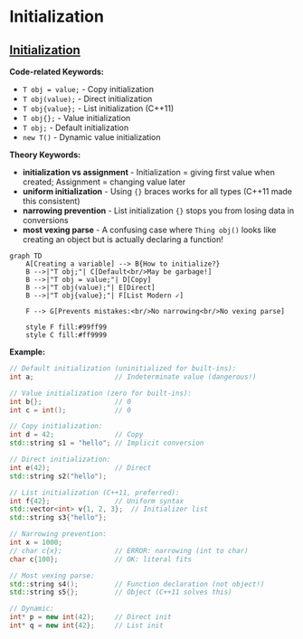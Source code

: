 # Initialization

## [Initialization](https://en.cppreference.com/w/cpp/language/initialization.html)

**Code-related Keywords:**
- `T obj = value;` - Copy initialization
- `T obj(value);` - Direct initialization
- `T obj{value};` - List initialization (C++11)
- `T obj{};` - Value initialization
- `T obj;` - Default initialization
- `new T()` - Dynamic value initialization

**Theory Keywords:**
- **initialization vs assignment** - Initialization = giving first value when created; Assignment = changing value later
- **uniform initialization** - Using `{}` braces works for all types (C++11 made this consistent)
- **narrowing prevention** - List initialization `{}` stops you from losing data in conversions
- **most vexing parse** - A confusing case where `Thing obj()` looks like creating an object but is actually declaring a function!

```mermaid
graph TD
    A[Creating a variable] --> B{How to initialize?}
    B -->|"T obj;"| C[Default<br/>May be garbage!]
    B -->|"T obj = value;"| D[Copy]
    B -->|"T obj(value);"| E[Direct]
    B -->|"T obj{value};"| F[List Modern ✓]
    
    F --> G[Prevents mistakes:<br/>No narrowing<br/>No vexing parse]
    
    style F fill:#99ff99
    style C fill:#ff9999
```

**Example:**
```cpp
// Default initialization (uninitialized for built-ins):
int a;                    // Indeterminate value (dangerous!)

// Value initialization (zero for built-ins):
int b{};                  // 0
int c = int();            // 0

// Copy initialization:
int d = 42;               // Copy
std::string s1 = "hello"; // Implicit conversion

// Direct initialization:
int e(42);                // Direct
std::string s2("hello");

// List initialization (C++11, preferred):
int f{42};                // Uniform syntax
std::vector<int> v{1, 2, 3};  // Initializer list
std::string s3{"hello"};

// Narrowing prevention:
int x = 1000;
// char c{x};             // ERROR: narrowing (int to char)
char c{100};              // OK: literal fits

// Most vexing parse:
std::string s4();         // Function declaration (not object!)
std::string s5{};         // Object (C++11 solves this)

// Dynamic:
int* p = new int(42);     // Direct init
int* q = new int{42};     // List init
```
